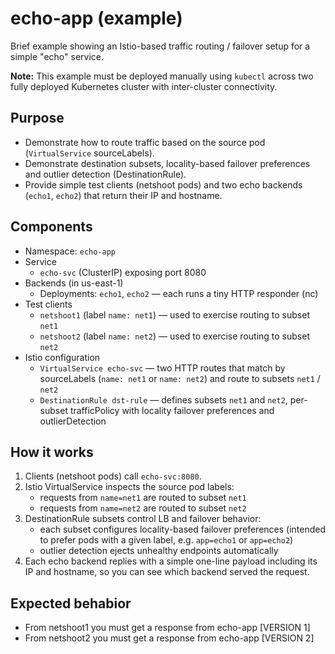 # echo-app (example)

Brief example showing an Istio-based traffic routing / failover setup for a simple "echo" service.

**Note:** This example must be deployed manually using `kubectl` across two fully deployed Kubernetes cluster with inter-cluster connectivity.

## Purpose

- Demonstrate how to route traffic based on the source pod (`VirtualService` sourceLabels).
- Demonstrate destination subsets, locality-based failover preferences and outlier detection (DestinationRule).
- Provide simple test clients (netshoot pods) and two echo backends (`echo1`, `echo2`) that return their IP and hostname.

## Components

- Namespace: `echo-app`
- Service
  - `echo-svc` (ClusterIP) exposing port 8080
- Backends (in us-east-1)
  - Deployments: `echo1`, `echo2` — each runs a tiny HTTP responder (nc)
- Test clients
  - `netshoot1` (label `name: net1`) — used to exercise routing to subset `net1`
  - `netshoot2` (label `name: net2`) — used to exercise routing to subset `net2`
- Istio configuration
  - `VirtualService echo-svc` — two HTTP routes that match by sourceLabels (`name: net1` or `name: net2`) and route to subsets `net1` / `net2`
  - `DestinationRule dst-rule` — defines subsets `net1` and `net2`, per-subset trafficPolicy with locality failover preferences and outlierDetection

## How it works

1. Clients (netshoot pods) call `echo-svc:8080`.
2. Istio VirtualService inspects the source pod labels:
   - requests from `name=net1` are routed to subset `net1`
   - requests from `name=net2` are routed to subset `net2`
3. DestinationRule subsets control LB and failover behavior:
   - each subset configures locality-based failover preferences (intended to prefer pods with a given label, e.g. `app=echo1` or `app=echo2`)
   - outlier detection ejects unhealthy endpoints automatically
4. Each echo backend replies with a simple one-line payload including its IP and hostname, so you can see which backend served the request.

## Expected behabior
- From netshoot1 you must get a response from echo-app [VERSION 1]
- From netshoot2 you must get a response from echo-app [VERSION 2]
